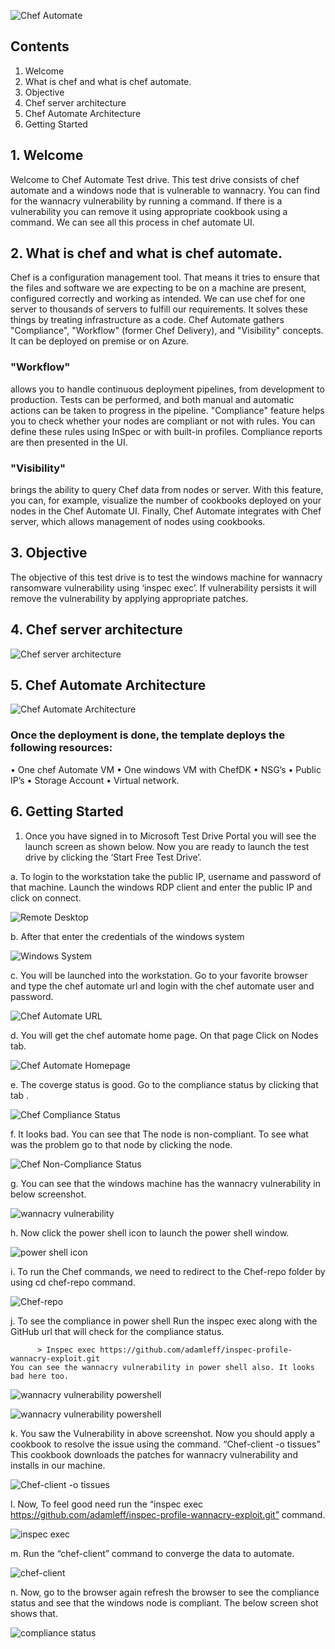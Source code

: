 ![Chef Automate](https://github.com/yougandar/azuretestdrive/blob/master/chefautomate-images/chefautomate.PNG)

## Contents
1.	Welcome                                           	
2.	What is chef and what is chef automate.	            
3.	Objective	
4.	Chef server architecture	
5.	Chef Automate Architecture	
6.	Getting Started	


## 1.	Welcome
Welcome to Chef Automate Test drive.
This test drive consists of chef automate and a windows node that is vulnerable to wannacry. You can find for the wannacry vulnerability by running a command. If there is a vulnerability you can remove it using appropriate cookbook using a command.
We can see all this process in chef automate UI.
## 2.	What is chef and what is chef automate.
Chef is a configuration management tool. That means it tries to ensure that the files and software we are expecting to be on a machine are present, configured correctly and working as intended.  We can use chef for one server to thousands of servers to fulfill our requirements. It solves these things by treating infrastructure as a code.
Chef Automate gathers "Compliance", "Workflow" (former Chef Delivery), and "Visibility" concepts. It can be deployed on premise or on Azure.
### "Workflow" 
allows you to handle continuous deployment pipelines, from development to production. Tests can be performed, and both manual and automatic actions can be taken to progress in the pipeline.
"Compliance" feature helps you to check whether your nodes are compliant or not with rules. You can define these rules using InSpec or with built-in profiles. Compliance reports are then presented in the UI.
### "Visibility" 
brings the ability to query Chef data from nodes or server. With this feature, you can, for example, visualize the number of cookbooks deployed on your nodes in the Chef Automate UI.
Finally, Chef Automate integrates with Chef server, which allows management of nodes using cookbooks.
## 3.	Objective
The objective of this test drive is to test the windows machine for wannacry ransomware vulnerability using ‘inspec  exec’. If vulnerability persists it will remove the vulnerability by applying appropriate patches.
## 4.	Chef server architecture
![Chef server architecture](https://github.com/yougandar/azuretestdrive/blob/master/chefautomate-images/chefserverarchitecture.png)

## 5.	Chef Automate Architecture
![Chef Automate Architecture](https://github.com/yougandar/azuretestdrive/blob/master/chefautomate-images/chefautomatearchitecture.png)

### Once the deployment is done, the template deploys the following resources:
•	One chef Automate VM
•	One windows VM with ChefDK
•	NSG’s
•	Public IP’s
•	Storage Account
•	Virtual network.

## 6.	Getting Started

1.	Once you have signed in to Microsoft Test Drive Portal you will see the launch screen as shown below. Now you are ready to launch the test drive by clicking the ‘Start   Free Test Drive’.


a.	To login to the workstation take the public IP, username and password of that machine. Launch the windows RDP client and enter the public IP and click on connect.

![Remote Desktop](https://github.com/yougandar/azuretestdrive/blob/master/chefautomate-images/remotedesktop.png)

b.	After that enter the credentials of the windows system

![Windows System](https://github.com/yougandar/azuretestdrive/blob/master/chefautomate-images/login.png)

c.	You will be launched into the workstation. Go to your favorite browser and type the chef automate url and login with the chef automate user and password.

![Chef Automate URL](https://github.com/yougandar/azuretestdrive/blob/master/chefautomate-images/chef-automate-url.png)

d.	You will get the chef automate home page. On that page Click on Nodes tab.

![Chef Automate Homepage](https://github.com/yougandar/azuretestdrive/blob/master/chefautomate-images/chef-automate-homepage.png)

e.	The coverge status is good. Go to the compliance status by clicking that tab .

![Chef Compliance Status](https://github.com/yougandar/azuretestdrive/blob/master/chefautomate-images/compliance-status.png)

f.	It looks bad. You can see that The node is non-compliant. To see what was the problem go to that node by clicking the node.

![Chef Non-Compliance Status](https://github.com/yougandar/azuretestdrive/blob/master/chefautomate-images/non-compliant.png)

g.	You can see that the windows machine has the wannacry vulnerability in below screenshot.

![wannacry vulnerability](https://github.com/yougandar/azuretestdrive/blob/master/chefautomate-images/wannacry-vulnerability.png)

h.	Now click the power shell icon to launch the power shell window.

![power shell icon](https://github.com/yougandar/azuretestdrive/blob/master/chefautomate-images/power-shell-icon.png)

i.	To run the Chef commands, we need to redirect to the Chef-repo folder by using cd chef-repo command.

![Chef-repo](https://github.com/yougandar/azuretestdrive/blob/master/chefautomate-images/chef-repo.png)

j.	To see the compliance in power shell Run the inspec exec along with the GitHub url that will check for the compliance status.
          
          > Inspec exec https://github.com/adamleff/inspec-profile-wannacry-exploit.git
    You can see the wannacry vulnerability in power shell also. It looks bad here too.

![wannacry vulnerability powershell](https://github.com/yougandar/azuretestdrive/blob/master/chefautomate-images/wannacry-vulnerability-powershell.png)

![wannacry vulnerability powershell](https://github.com/yougandar/azuretestdrive/blob/master/chefautomate-images/wannacry-vulnerability-powershell1.png)

k.	You saw the Vulnerability in above screenshot. Now you should apply a cookbook to resolve the issue using the command. “Chef-client -o tissues” This cookbook downloads the patches for wannacry vulnerability and installs in our machine.

![Chef-client -o tissues](https://github.com/yougandar/azuretestdrive/blob/master/chefautomate-images/chef-client-o.png)

l.	Now, To feel good need run the “inspec exec https://github.com/adamleff/inspec-profile-wannacry-exploit.git” command.

![inspec exec](https://github.com/yougandar/azuretestdrive/blob/master/chefautomate-images/inspec-exec.png)

m.	Run the “chef-client” command to converge the data to automate.

![chef-client](https://github.com/yougandar/azuretestdrive/blob/master/chefautomate-images/chef-client.png)

n.	Now, go to the browser again refresh the browser to see the compliance status and see that the windows node is compliant. The below screen shot shows that.

![compliance status](https://github.com/yougandar/azuretestdrive/blob/master/chefautomate-images/windows-node-compliant.png)

